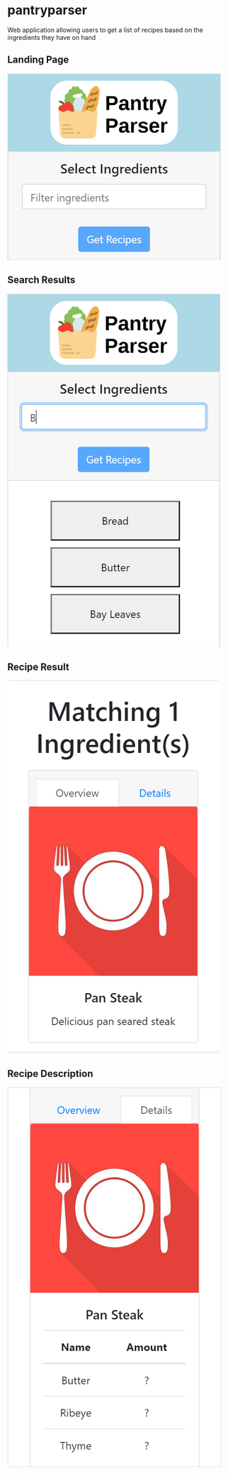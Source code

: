 # pantryparser
Web application allowing users to get a list of recipes based on the ingredients they have on hand

## Landing Page
![alt text](screenshots/pantryParserLandingPage.PNG)

## Search Results
![alt text](screenshots/pantryParserSearch.PNG)

## Recipe Result
![alt text](screenshots/pantryParserRecipe.PNG)

## Recipe Description
![alt text](screenshots/pantryParserRecipeDetails.PNG)
